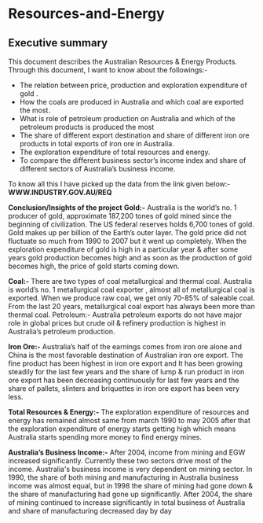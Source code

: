 # Resources-and-Energy
## Executive summary
This document describes the Australian Resources & Energy Products. Through this document, I want to know about the followings:-
- The relation between price, production and exploration expenditure of gold .
- How the coals are produced in Australia and which coal are exported the most.
- What is role of petroleum production on Australia and which of the petroleum products is produced the most
- The share of different export destination and share of different iron ore products in total exports of iron ore in Australia.
- The exploration expenditure of total resources and energy.
- To compare the different business sector’s income index and share of different sectors of  Australia’s business income.

To know all this I have picked up the data from the link given below:-
__WWW.INDUSTRY.GOV.AU/REQ__

__Conclusion/Insights of the project__
__Gold:-__ Australia is the world’s no. 1 producer of gold, approximate 187,200 tones of gold mined since the beginning of civilization. The US federal reserves holds 6,700 tones of gold. Gold makes up per billion of the Earth’s outer layer. The gold price did not fluctuate so much from 1990 to 2007 but it went up completely. When the exploration expenditure of gold is high in a particular year & after some years gold production becomes high and as soon as the production of gold becomes high, the price of gold starts coming down.

__Coal:-__ There are two types of coal metallurgical and thermal coal. Australia is world’s no. 1 metallurgical coal exporter , almost all of metallurgical coal is exported. When we produce raw coal, we get only 70-85% of saleable coal. From the last 20 years, metallurgical coal export has always been more than thermal coal.
Petroleum:- Australia petroleum exports do not have major role in global prices but crude oil & refinery production is highest in Australia’s petroleum production.

__Iron Ore:-__ Australia’s half of the earnings comes from iron ore alone and China is the most favorable destination of Australian iron ore export. The fine product has been highest in iron ore export and It has been growing steadily for the last few years and the share of lump & run product in iron ore export has been decreasing continuously for last few years and the share of pallets, slinters and briquettes in iron ore export has been very less. 

__Total Resources & Energy:-__ The exploration expenditure of resources and energy has remained almost same from march 1990 to may 2005 after that the exploration expenditure of energy starts getting high which means Australia starts spending more money to find energy mines. 

__Australia’s Business Income:-__ After 2004, income from mining and EGW increased significantly. Currently these two sectors drive most of the income.  Australia's business income is very dependent on mining sector. In 1990, the share of both mining and manufacturing in Australia business income was almost equal, but in 1998 the share of mining had gone down & the share of manufacturing had gone up significantly. After 2004, the share of mining continued to increase significantly in total business of Australia and share of manufacturing decreased day by day 

